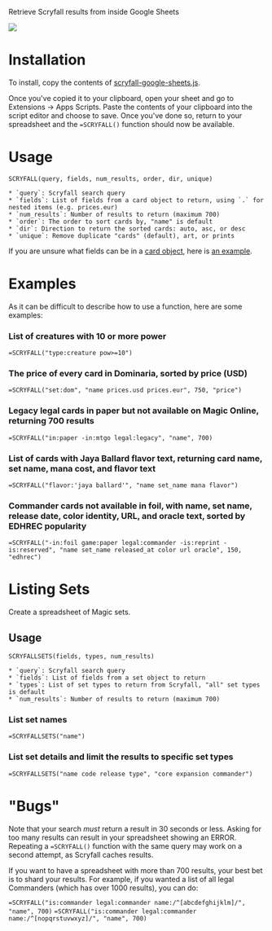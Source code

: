 Retrieve Scryfall results from inside Google Sheets

![](example_output.png)

# Installation

To install, copy the contents of [scryfall-google-sheets.js](https://raw.githubusercontent.com/scryfall/google-sheets/main/scryfall-google-sheets.js).

Once you've copied it to your clipboard, open your sheet and go to Extensions -> Apps Scripts. Paste the contents of
your clipboard into the script editor and choose to save. Once you've done so, return to your spreadsheet
and the `=SCRYFALL()` function should now be available.

# Usage

```
SCRYFALL(query, fields, num_results, order, dir, unique)

* `query`: Scryfall search query
* `fields`: List of fields from a card object to return, using `.` for nested items (e.g. prices.eur)
* `num_results`: Number of results to return (maximum 700)
* `order`: The order to sort cards by, "name" is default
* `dir`: Direction to return the sorted cards: auto, asc, or desc
* `unique`: Remove duplicate "cards" (default), art, or prints
```

If you are unsure what fields can be in a [card object](https://scryfall.com/docs/api/cards), here is [an example](https://api.scryfall.com/cards/4dcdcad5-e4fb-480e-984f-1ac5cdc986b9?format=json&pretty=true).

# Examples

As it can be difficult to describe how to use a function, here are some examples:

### List of creatures with 10 or more power
`=SCRYFALL("type:creature pow>=10")`

### The price of every card in Dominaria, sorted by price (USD)
`=SCRYFALL("set:dom", "name prices.usd prices.eur", 750, "price")`

### Legacy legal cards in paper but not available on Magic Online, returning 700 results
`=SCRYFALL("in:paper -in:mtgo legal:legacy", "name", 700)`

### List of cards with Jaya Ballard flavor text, returning card name, set name, mana cost, and flavor text
`=SCRYFALL("flavor:'jaya ballard'", "name set_name mana flavor")`

### Commander cards not available in foil, with name, set name, release date, color identity, URL, and oracle text, sorted by EDHREC popularity
`=SCRYFALL("-in:foil game:paper legal:commander -is:reprint -is:reserved", "name set_name released_at color url oracle", 150, "edhrec")`

# Listing Sets

Create a spreadsheet of Magic sets.

## Usage

```
SCRYFALLSETS(fields, types, num_results)

* `query`: Scryfall search query
* `fields`: List of fields from a set object to return
* `types`: List of set types to return from Scryfall, "all" set types is default
* `num_results`: Number of results to return (maximum 700)
```

### List set names
`=SCRYFALLSETS("name")`

### List set details and limit the results to specific set types
`=SCRYFALLSETS("name code release type", "core expansion commander")`

# "Bugs"

Note that your search *must* return a result in 30 seconds or less. Asking for too many results can result in 
your spreadsheet showing an ERROR. Repeating a `=SCRYFALL()` function with the same query may work on a second
attempt, as Scryfall caches results.

If you want to have a spreadsheet with more than 700 results, your best bet is to shard your results. For example,
if you wanted a list of all legal Commanders (which has over 1000 results), you can do:

`=SCRYFALL("is:commander legal:commander name:/^[abcdefghijklm]/", "name", 700)`
`=SCRYFALL("is:commander legal:commander name:/^[nopqrstuvwxyz]/", "name", 700)`
